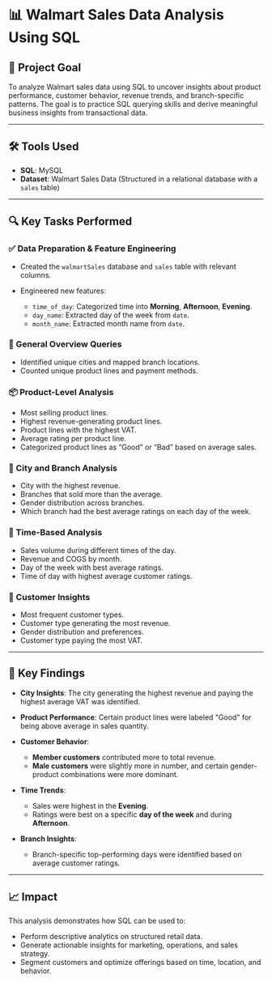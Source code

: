 
# 📊 Walmart Sales Data Analysis Using SQL

## 🧠 Project Goal

To analyze Walmart sales data using SQL to uncover insights about product performance, customer behavior, revenue trends, and branch-specific patterns. The goal is to practice SQL querying skills and derive meaningful business insights from transactional data.

---

## 🛠️ Tools Used

* **SQL**: MySQL
* **Dataset**: Walmart Sales Data (Structured in a relational database with a `sales` table)

---

## 🔍 Key Tasks Performed

### ✅ Data Preparation & Feature Engineering

* Created the `walmartSales` database and `sales` table with relevant columns.
* Engineered new features:

  * `time_of_day`: Categorized time into **Morning**, **Afternoon**, **Evening**.
  * `day_name`: Extracted day of the week from `date`.
  * `month_name`: Extracted month name from `date`.

### 🧾 General Overview Queries

* Identified unique cities and mapped branch locations.
* Counted unique product lines and payment methods.

### 📦 Product-Level Analysis

* Most selling product lines.
* Highest revenue-generating product lines.
* Product lines with the highest VAT.
* Average rating per product line.
* Categorized product lines as “Good” or “Bad” based on average sales.

### 🌆 City and Branch Analysis

* City with the highest revenue.
* Branches that sold more than the average.
* Gender distribution across branches.
* Which branch had the best average ratings on each day of the week.

### 📅 Time-Based Analysis

* Sales volume during different times of the day.
* Revenue and COGS by month.
* Day of the week with best average ratings.
* Time of day with highest average customer ratings.

### 👥 Customer Insights

* Most frequent customer types.
* Customer type generating the most revenue.
* Gender distribution and preferences.
* Customer type paying the most VAT.

---

## 📌 Key Findings

* **City Insights**: The city generating the highest revenue and paying the highest average VAT was identified.
* **Product Performance**: Certain product lines were labeled "Good" for being above average in sales quantity.
* **Customer Behavior**:

  * **Member customers** contributed more to total revenue.
  * **Male customers** were slightly more in number, and certain gender-product combinations were more dominant.
* **Time Trends**:

  * Sales were highest in the **Evening**.
  * Ratings were best on a specific **day of the week** and during **Afternoon**.
* **Branch Insights**:

  * Branch-specific top-performing days were identified based on average customer ratings.

---

## 📈 Impact

This analysis demonstrates how SQL can be used to:

* Perform descriptive analytics on structured retail data.
* Generate actionable insights for marketing, operations, and sales strategy.
* Segment customers and optimize offerings based on time, location, and behavior.

